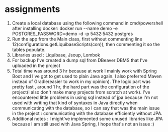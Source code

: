 # assignments
1. Create a local database using the following command in cmd/powershell after installing docker: docker run --name demo -e POSTGRES_PASSWORD=demo -d -p 5432:5432 postgres
2. Run the app from the Main class, first without commenting line 12(configurations.getLiquibaseScripts(con)), then commenting it so the tables populate.
3. Libraries used : Liquibase, Jsoup, Lombok
4. For backup I've created a dump sql from DBeaver DBMS that I've uploaded in the project
5. Total time was around 3 hr because at work I mainly work with Spring Boot and I've got to get used to plain Java again. I also preferred Maven instead of Gradle(easier to work in my opinion). The logic part was pretty fast , around 1 hr, the hard part was the configuration of the project(I also don't make many projects from scratch at work). I've encountered little problems in using sql instead of jpa because I'm not used with writing that kind of syntaxes in Java directly when communicating with the database, so I can say that was the main issue in the project : communicating with the database efficiently without JPA. 
6. Additional notes : I might've implemented some unused libraries like JPA because I am still used with Java Spring, I hope that's not an issue :)
